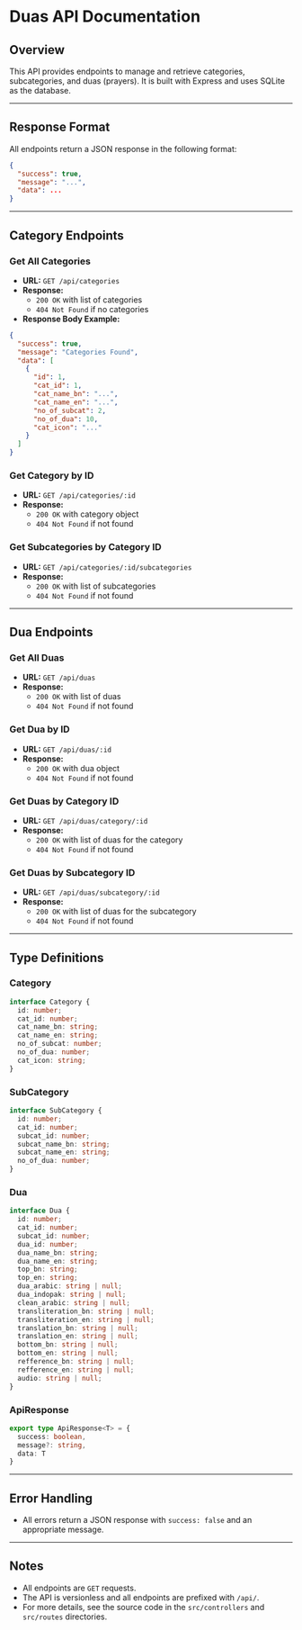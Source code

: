 # Duas API Documentation

## Overview
This API provides endpoints to manage and retrieve categories, subcategories, and duas (prayers). It is built with Express and uses SQLite as the database.

---

## Response Format
All endpoints return a JSON response in the following format:

```json
{
  "success": true,
  "message": "...",
  "data": ...
}
```

---

## Category Endpoints

### Get All Categories
- **URL:** `GET /api/categories`
- **Response:**
  - `200 OK` with list of categories
  - `404 Not Found` if no categories
- **Response Body Example:**
```json
{
  "success": true,
  "message": "Categories Found",
  "data": [
    {
      "id": 1,
      "cat_id": 1,
      "cat_name_bn": "...",
      "cat_name_en": "...",
      "no_of_subcat": 2,
      "no_of_dua": 10,
      "cat_icon": "..."
    }
  ]
}
```

### Get Category by ID
- **URL:** `GET /api/categories/:id`
- **Response:**
  - `200 OK` with category object
  - `404 Not Found` if not found

### Get Subcategories by Category ID
- **URL:** `GET /api/categories/:id/subcategories`
- **Response:**
  - `200 OK` with list of subcategories
  - `404 Not Found` if not found

---

## Dua Endpoints

### Get All Duas
- **URL:** `GET /api/duas`
- **Response:**
  - `200 OK` with list of duas
  - `404 Not Found` if not found

### Get Dua by ID
- **URL:** `GET /api/duas/:id`
- **Response:**
  - `200 OK` with dua object
  - `404 Not Found` if not found

### Get Duas by Category ID
- **URL:** `GET /api/duas/category/:id`
- **Response:**
  - `200 OK` with list of duas for the category
  - `404 Not Found` if not found

### Get Duas by Subcategory ID
- **URL:** `GET /api/duas/subcategory/:id`
- **Response:**
  - `200 OK` with list of duas for the subcategory
  - `404 Not Found` if not found

---

## Type Definitions

### Category
```ts
interface Category {
  id: number;
  cat_id: number;
  cat_name_bn: string;
  cat_name_en: string;
  no_of_subcat: number;
  no_of_dua: number;
  cat_icon: string;
}
```

### SubCategory
```ts
interface SubCategory {
  id: number;
  cat_id: number;
  subcat_id: number;
  subcat_name_bn: string;
  subcat_name_en: string;
  no_of_dua: number;
}
```

### Dua
```ts
interface Dua {
  id: number;
  cat_id: number;
  subcat_id: number;
  dua_id: number;
  dua_name_bn: string;
  dua_name_en: string;
  top_bn: string;
  top_en: string;
  dua_arabic: string | null;
  dua_indopak: string | null;
  clean_arabic: string | null;
  transliteration_bn: string | null;
  transliteration_en: string | null;
  translation_bn: string | null;
  translation_en: string | null;
  bottom_bn: string | null;
  bottom_en: string | null;
  refference_bn: string | null;
  refference_en: string | null;
  audio: string | null;
}
```

### ApiResponse
```ts
export type ApiResponse<T> = {
  success: boolean,
  message?: string,
  data: T
}
```

---

## Error Handling
- All errors return a JSON response with `success: false` and an appropriate message.

---

## Notes
- All endpoints are `GET` requests.
- The API is versionless and all endpoints are prefixed with `/api/`.
- For more details, see the source code in the `src/controllers` and `src/routes` directories. 